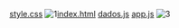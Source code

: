 [style.css](https://github.com/user-attachments/files/22986653/style.css)
![1](https://github.com/user-attachments/assets/1c6237aa-c794-4e19-a6c3-b15c76347edd)[index.html](https://github.com/user-attachments/files/22986657/index.html)
[dados.js](https://github.com/user-attachments/files/22986656/dados.js)
[app.js](https://github.com/user-attachments/files/22986655/app.js)
![3](https://github.com/user-attachments/assets/c71e76e5-7651-4281-93a0-55a6d452e35c)

